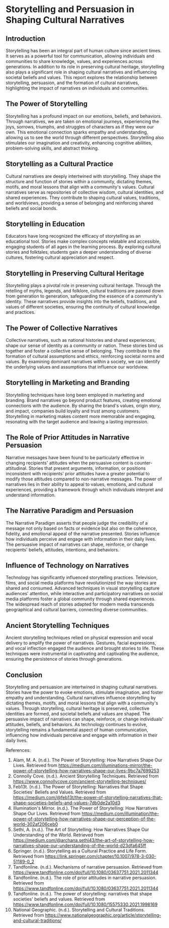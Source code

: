 # Storytelling and Persuasion in Shaping Cultural Narratives

## Introduction

Storytelling has been an integral part of human culture since ancient times. It serves as a powerful tool for communication, allowing individuals and communities to share knowledge, values, and experiences across generations. In addition to its role in preserving cultural heritage, storytelling also plays a significant role in shaping cultural narratives and influencing societal beliefs and values. This report explores the relationship between storytelling, persuasion, and the formation of cultural narratives, highlighting the impact of narratives on individuals and communities.

## The Power of Storytelling

Storytelling has a profound impact on our emotions, beliefs, and behaviors. Through narratives, we are taken on emotional journeys, experiencing the joys, sorrows, triumphs, and struggles of characters as if they were our own. This emotional connection sparks empathy and understanding, allowing us to see the world through different perspectives. Storytelling also stimulates our imagination and creativity, enhancing cognitive abilities, problem-solving skills, and abstract thinking.

## Storytelling as a Cultural Practice

Cultural narratives are deeply intertwined with storytelling. They shape the structure and function of stories within a community, dictating themes, motifs, and moral lessons that align with a community's values. Cultural narratives serve as repositories of collective wisdom, cultural identities, and shared experiences. They contribute to shaping cultural values, traditions, and worldviews, providing a sense of belonging and reinforcing shared beliefs and social bonds.

## Storytelling in Education

Educators have long recognized the efficacy of storytelling as an educational tool. Stories make complex concepts relatable and accessible, engaging students of all ages in the learning process. By exploring cultural stories and folktales, students gain a deeper understanding of diverse cultures, fostering cultural appreciation and respect.

## Storytelling in Preserving Cultural Heritage

Storytelling plays a pivotal role in preserving cultural heritage. Through the retelling of myths, legends, and folklore, cultural traditions are passed down from generation to generation, safeguarding the essence of a community's identity. These narratives provide insights into the beliefs, traditions, and values of different societies, ensuring the continuity of cultural knowledge and practices.

## The Power of Collective Narratives

Collective narratives, such as national histories and shared experiences, shape our sense of identity as a community or nation. These stories bind us together and foster a collective sense of belonging. They contribute to the formation of cultural assumptions and ethics, reinforcing societal norms and values. By examining dominant narratives within a society, we can identify the underlying values and assumptions that influence our worldview.

## Storytelling in Marketing and Branding

Storytelling techniques have long been employed in marketing and branding. Brand narratives go beyond product features, creating emotional connections with the audience. By sharing the brand's values, origin story, and impact, companies build loyalty and trust among customers. Storytelling in marketing makes content more memorable and engaging, resonating with the target audience and leaving a lasting impression.

## The Role of Prior Attitudes in Narrative Persuasion

Narrative messages have been found to be particularly effective in changing recipients' attitudes when the persuasive content is counter-attitudinal. Stories that present arguments, information, or positions inconsistent with recipients' prior attitudes have a greater potential to modify those attitudes compared to non-narrative messages. The power of narratives lies in their ability to appeal to values, emotions, and cultural experiences, providing a framework through which individuals interpret and understand information.

## The Narrative Paradigm and Persuasion

The Narrative Paradigm asserts that people judge the credibility of a message not only based on facts or evidence but also on the coherence, fidelity, and emotional appeal of the narrative presented. Stories influence how individuals perceive and engage with information in their daily lives. The persuasive impact of narratives can shape, reinforce, or change recipients' beliefs, attitudes, intentions, and behaviors.

## Influence of Technology on Narratives

Technology has significantly influenced storytelling practices. Television, films, and social media platforms have revolutionized the way stories are shared and consumed. Advanced techniques in visual storytelling capture audiences' attention, while interactive and participatory narratives on social media platforms foster a global community through shared experiences. The widespread reach of stories adapted for modern media transcends geographical and cultural barriers, connecting diverse communities.

## Ancient Storytelling Techniques

Ancient storytelling techniques relied on physical expression and vocal delivery to amplify the power of narratives. Gestures, facial expressions, and vocal inflection engaged the audience and brought stories to life. These techniques were instrumental in captivating and captivating the audience, ensuring the persistence of stories through generations.

## Conclusion

Storytelling and persuasion are intertwined in shaping cultural narratives. Stories have the power to evoke emotions, stimulate imagination, and foster empathy and understanding. Cultural narratives influence storytelling by dictating themes, motifs, and moral lessons that align with a community's values. Through storytelling, cultural heritage is preserved, collective identities are formed, and societal beliefs and values are shaped. The persuasive impact of narratives can shape, reinforce, or change individuals' attitudes, beliefs, and behaviors. As technology continues to evolve, storytelling remains a fundamental aspect of human communication, influencing how individuals perceive and engage with information in their daily lives.

References:

1. Alam, M. A. (n.d.). The Power of Storytelling: How Narratives Shape Our Lives. Retrieved from https://medium.com/illuminations-mirror/the-power-of-storytelling-how-narratives-shape-our-lives-9bc7a7699253
2. Connolly Cove. (n.d.). Ancient Storytelling Techniques. Retrieved from https://www.connollycove.com/ancient-storytelling-techniques/
3. Feb13t. (n.d.). The Power of Storytelling: Narratives that Shape Societies' Beliefs and Values. Retrieved from https://medium.com/@feb13t/the-power-of-storytelling-narratives-that-shape-societies-beliefs-and-values-7db0de2a10d3
4. Illumination's Mirror. (n.d.). The Power of Storytelling: How Narratives Shape Our Lives. Retrieved from https://medium.com/illumination/the-power-of-storytelling-how-narratives-shape-our-perception-of-the-world-302af206ceb0
5. Sethi, A. (n.d.). The Art of Storytelling: How Narratives Shape Our Understanding of the World. Retrieved from https://medium.com/@archana.sethi43/the-art-of-storytelling-how-narratives-shape-our-understanding-of-the-world-d23dfa645ff
6. Springer. (n.d.). Storytelling as a Cultural Practice and Life Form. Retrieved from https://link.springer.com/chapter/10.1007/978-3-030-51189-0_2
7. Tandfonline. (n.d.). Mechanisms of narrative persuasion. Retrieved from https://www.tandfonline.com/doi/full/10.1080/03637751.2021.2011344
8. Tandfonline. (n.d.). The role of prior attitudes in narrative persuasion. Retrieved from https://www.tandfonline.com/doi/full/10.1080/03637751.2021.2011344
9. Tandfonline. (n.d.). The power of storytelling: narratives that shape societies' beliefs and values. Retrieved from https://www.tandfonline.com/doi/full/10.1080/15575330.2021.1998169
10. National Geographic. (n.d.). Storytelling and Cultural Traditions. Retrieved from https://www.nationalgeographic.org/article/storytelling-and-cultural-traditions/